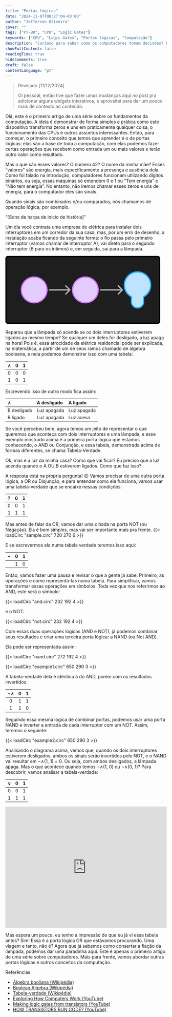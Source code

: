 ```yaml
---
title: "Portas lógicas"
date: "2024-11-07T08:27:04-03:00"
author: "Jefferson Oliveira"
cover: ""
tags: ["PT-BR", "CPU", "Logic Gates"]
keywords: ["CPU", "Logic Gates", "Portas lógicas", "Computação"]
description: "Curioso para saber como os computadores tomam decisões? Este artigo é o seu ponto de partida! Desvende o universo das portas lógicas, os blocos construtores que permitem que as máquinas processem informações binárias. Descubra como operações simples de \"sim\" e \"não\" se transformam na inteligência artificial do seu dia a dia."
showFullContent: false
readingTime: true
hideComments: true
draft: false
contentLanguage: "pt"
---
```

> Revisado [11/12/2024]
>
> Oi pessoal, então tive que fazer umas mudanças aqui no post pra adicionar alguns widgets
> interativos, e aproveitei para dar um pouco mais de contexto ao conteúdo.

Olá, este é o primeiro artigo de uma série sobre os fundamentos da computação. A ideia é demonstrar de forma simples e prática como este dispositivo transforma zeros e uns em praticamente qualquer coisa, o funcionamento das CPUs e outros assuntos interessantes. Então, para começar, o primeiro conceito que temos que aprender é o de portas lógicas: elas são a base de toda a computação, com elas podemos fazer certas operações que recebem como entrada um ou mais valores e terão outro valor como resultado.

Mas o que são esses valores? O número 42? O nome da minha mãe? Esses “valores” são energia, mais especificamente a presença e ausência dela. Como foi falado na introdução, computadores funcionam utilizando dígitos binários, ou seja, essas máquinas só entendem 0 e 1 ou “Tem energia” e “Não tem energia”. No entanto, não iremos chamar esses zeros e uns de energia, para o computador eles são sinais.

Quando sinais são combinados e/ou comparados, nós chamamos de operação lógica, por exemplo.

“[Sons de harpa de inicio de história]”

Um dia você contrata uma empresa de elétrica para instalar dois interruptores em um corredor da sua casa, mas, por um erro de desenho, a instalação acaba ficando da seguinte forma: o fio passa pelo primeiro interruptor (vamos chamar de interruptor A), vai direto para o segundo interruptor (B para os íntimos) e, em seguida, sai para a lâmpada.

![](./CPUImageFrame1.png)

Reparou que a lâmpada só acende se os dois interruptores estiverem ligados ao mesmo tempo? Se qualquer um deles for desligado, a luz apaga na hora! Pois é, essa atrocidade da elétrica residencial pode ser explicada, na matemática, a partir de um de seus ramos chamado de álgebra booleana, e nela podemos demonstrar isso com uma tabela:

| ∧ | 0 | 1 |
| :-----: | :-----: | :-----: |
| 0 | 0 | 0 |
| 1 | 0 | 1 |

Escrevendo isso de outro modo fica assim:

| ∧ | A desligado | A ligado |
| :----- | :----- | :----- |
| B desligado | Luz apagada | Luz apagada |
| B ligado | Luz apagada | Luz acesa |

Se você percebeu bem, agora temos um jeito de representar o que queremos que aconteça com dois interruptores e uma lâmpada, e esse exemplo mostrado acima é a primeira porta lógica que estamos conhecendo, o AND ou Conjunção, e essa tabela, demonstrada acima de formas diferentes, se chama Tabela-Verdade.

Ok, mas e a luz da minha casa? Como que vai ficar? Eu preciso que a luz acenda quando o A OU B estiverem ligados. Como que faz isso?

A resposta está na própria pergunta! 😉 Vamos precisar de uma outra porta lógica, a OR ou Disjunção, e para entender como ela funciona, vamos usar uma tabela-verdade que se encaixe nessas condições:

| ? | 0 | 1 |
| :-----: | :-----: | :-----: |
| 0 | 0 | 1 |
| 1 | 1 | 1 |

Mas antes de falar da OR, vamos dar uma olhada na porta NOT (ou Negação). Ela é bem simples, mas vai ser importante mais pra frente.
{{< loadCirc "sample.circ" 720 270 6 >}}

E se escrevermos ela numa tabela verdade teremos isso aqui:

| ¬ | 0 | 1 |
| :-----: | :-----: | :-----: |
|  | 1 | 0 |

Então, vamos fazer uma pausa e revisar o que a gente já sabe. Primeiro, as operações e como representá-las numa tabela. Para simplificar, vamos transformar essas operações em símbolos. Toda vez que nos referirmos ao AND, este será o símbolo:

{{< loadCirc "and.circ" 232 192 4 >}}

e o NOT:

{{< loadCirc "not.circ" 232 192 4 >}}

Com essas duas operações lógicas (AND e NOT), já podemos combinar seus resultados e criar uma terceira porta lógica: a NAND (ou Not AND).

Ela pode ser representada assim:

{{< loadCirc "nand.circ" 272 192 4 >}}

{{< loadCirc "example1.circ" 650 290 3 >}}

A tabela-verdade dela é idêntica à do AND, porém com os resultados invertidos.

| ¬∧ | 0 | 1 |
| :-----: | :-----: | :-----: |
| 0 | 1 | 1 |
| 1 | 1 | 0 |

Seguindo essa mesma lógica de combinar portas, podemos usar uma porta NAND e inverter a entrada de cada interruptor com um NOT. Assim, teremos o seguinte:

{{< loadCirc "example2.circ" 650 290 3 >}}

Analisando o diagrama acima, vemos que, quando os dois interruptores estiverem desligados, ambos os sinais serão invertidos pelo NOT, e o NAND vai resultar em ¬∧(1, 1) = 0. Ou seja, com ambos desligados, a lâmpada apaga. Mas o que acontece quando temos ¬∧(1, 0) ou ¬∧(0, 1)? Para descobrir, vamos analisar a tabela-verdade:

| ∨ | 0 | 1 |
| :-----: | :-----: | :-----: |
| 0 | 0 | 1 |
| 1 | 1 | 1 |

<div style="width:100%;height:0;padding-bottom:75%;position:relative;"><iframe src="https://giphy.com/embed/n9h61thJkq6Xe" width="100%" height="100%" style="position:absolute" frameBorder="0" class="giphy-embed" allowFullScreen></iframe></div>

Mas espera um pouco, eu tenho a impressão de que eu já vi essa tabela antes? Sim! Essa é a porta lógica OR que estávamos procurando. Uma viagem e tanto, não é? Agora que já sabemos como consertar a fiação da lâmpada, podemos dar uma paradinha aqui. Este é apenas o primeiro artigo de uma série sobre computadores. Mais para frente, vamos abordar outras portas lógicas e outros conceitos da computação.

Referências

* [Álgebra booliana (Wikipédia)](https://pt.wikipedia.org/wiki/%C3%81lgebra_booliana)
* [Boolean Algebra (Wikipédia)](https://en.wikipedia.org/wiki/Boolean_algebra)
* [Tabela-verdade  (Wikipédia)](https://pt.wikipedia.org/wiki/Tabela-verdade)
* [Exploring How Computers Work (YouTube)](https://www.youtube.com/watch?v=QZwneRb-zqA)
* [Making logic gates from transistors (YouTube)](https://www.youtube.com/watch?v=sTu3LwpF6XI)
* [HOW TRANSISTORS RUN CODE? (YouTube)](https://www.youtube.com/watch?v=HjneAhCy2N4)
